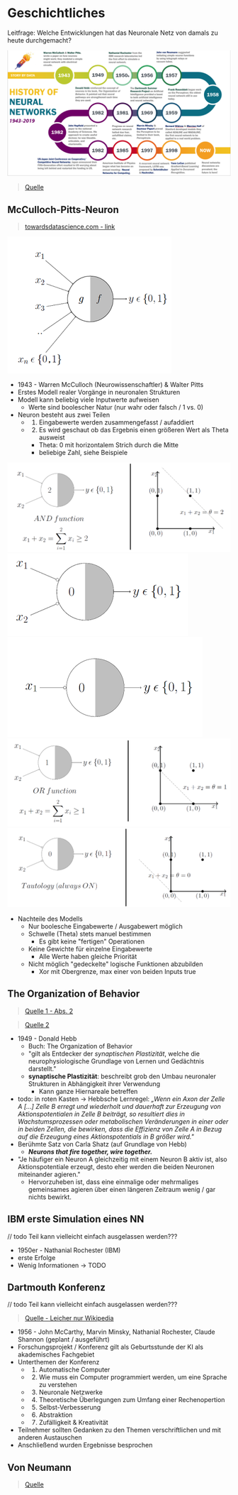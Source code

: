 # Geschichtliches
Leitfrage: Welche Entwicklungen hat das Neuronale Netz von damals zu heute durchgemacht?

![roadmap](./img/roadmap.png)
> [Quelle](https://medium.com/analytics-vidhya/brief-history-of-neural-networks-44c2bf72eec)


## McCulloch-Pitts-Neuron
> [towardsdatascience.com - link](https://towardsdatascience.com/mcculloch-pitts-model-5fdf65ac5dd1)

![Quelle - Mcculloch-Pitts Neuron](./img/mpNeuron01.png)
* 1943 - Warren McCulloch (Neurowissenschaftler) & Walter Pitts
* Erstes Modell realer Vorgänge in neuronalen Strukturen
* Modell kann beliebig viele Inputwerte aufweisen
    * Werte sind boolescher Natur (nur wahr oder falsch / 1 vs. 0)
* Neuron besteht aus zwei Teilen
    * 1. Eingabewerte werden zusammengefasst / aufaddiert
    * 2. Es wird geschaut ob das Ergebnis einen größeren Wert als Theta ausweist
        * Theta: 0 mit horizontalem Strich durch die Mitte
        * beliebige Zahl, siehe Beispiele

![mp Neuron - and](./img/mpNeuron_and.png)
![mp Neuron - nor](./img/mpNeuron_nor.png)
![mp Neuron - not](./img/mpNeuron_not.png)
![mp Neuron - or](./img/mpNeuron_or.png)
![mp Neuron - tautologie](./img/mpNeuron_tautologie.png)

* Nachteile des Modells
    * Nur boolesche Eingabewerte / Ausgabewert möglich
    * Schwelle (Theta) stets manuel bestimmen
        * Es gibt keine "fertigen" Operationen
    * Keine Gewichte für einzelne Eingabewerte
        * Alle Werte haben gleiche Priorität
    * Nicht möglich "gedeckelte" logische Funktionen abzubilden
        * Xor mit Obergrenze, max einer von beiden Inputs true

## The Organization of Behavior
> [Quelle 1 - Abs. 2](https://www.ncbi.nlm.nih.gov/pmc/articles/PMC4006178/)

> [Quelle 2](https://flexikon.doccheck.com/de/Hebb%27sche_Lernregel)

* 1949 - Donald Hebb
    * Buch: The Organization of Behavior
    * "gilt als Entdecker der _synaptischen Plastizität_, welche die neurophysiologische Grundlage von Lernen und Gedächtnis darstellt."
    * **synaptische Plastizität**: beschreibt grob den Umbau neuronaler Strukturen in Abhängigkeit ihrer Verwendung
        * Kann ganze Hiernareale betreffen
* todo: in roten Kasten -> Hebbsche Lernregel: _„Wenn ein Axon der Zelle A […] Zelle B erregt und wiederholt und dauerhaft zur Erzeugung von Aktionspotentialen in Zelle B beiträgt, so resultiert dies in Wachstumsprozessen oder metabolischen Veränderungen in einer oder in beiden Zellen, die bewirken, dass die Effizienz von Zelle A in Bezug auf die Erzeugung eines Aktionspotentials in B größer wird."_
* Berühmte Satz von Carla Shatz (auf Grundlage von Hebb)
    * _**Neurons that fire together, wire together.**_
* "Je häufiger ein Neuron A gleichzeitig mit einem Neuron B aktiv ist, also Aktionspotentiale erzeugt, desto eher werden die beiden Neuronen miteinander agieren."
    * Hervorzuheben ist, dass eine einmalige oder mehrmaliges gemeinsames agieren über einen längeren Zeitraum wenig / gar nichts bewirkt.

## IBM erste Simulation eines NN
// todo Teil kann vielleicht einfach ausgelassen werden???
* 1950er - Nathanial Rochester (IBM)
* erste Erfolge
* Wenig Informationen -> TODO

## Dartmouth Konferenz
// todo Teil kann vielleicht einfach ausgelassen werden???
> [Quelle - Leicher nur Wikipedia](https://de.wikipedia.org/wiki/Dartmouth_Conference)

* 1956 - John McCarthy, Marvin Minsky, Nathanial Rochester, Claude Shannon (geplant / ausgeführt)
* Forschungsprojekt / Konferenz gilt als Geburtsstunde der KI als akademisches Fachgebiet
* Unterthemen der Konferenz
    * 1. Automatische Computer
    * 2. Wie muss ein Computer programmiert werden, um eine Sprache zu verstehen
    * 3. Neuronale Netzwerke
    * 4. Theoretische Überlegungen zum Umfang einer Rechenopertion
    * 5. Selbst-Verbesserung
    * 6. Abstraktion
    * 7. Zufälligkeit & Kreativität
* Teilnehmer sollten Gedanken zu den Themen verschriftlichen und mit anderen Austauschen
* Anschließend wurden Ergebnisse besprochen

## Von Neumann
> [Quelle](https://www.leydesdorff.net/vonneumann/)
 
